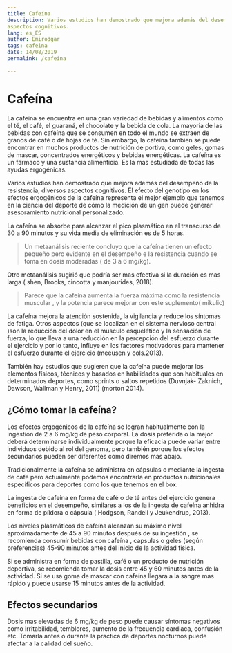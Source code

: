 ```yaml
---
title: Cafeína
description: Varios estudios han demostrado que mejora además del desempeño de la resistencia, diversos
aspectos cognitivos.
lang: es_ES
author: Emirodgar
tags: cafeina
date: 14/08/2019
permalink: /cafeina

---
```


# Cafeína

La cafeina se encuentra en una gran variedad de bebidas y alimentos como el té, el café, el guaraná,
el chocolate y la bebida de cola. La mayoria de las bebidas con cafeína que se consumen en todo el
mundo se extraen de granos de café o de hojas de té. Sin embargo, la cafeína tambien se puede
encontrar en muchos productos de nutrición de portiva, como geles, gomas de mascar, concentrados
energéticos y bebidas energéticas. La cafeína es un fármaco y una sustancia alimenticia. Es la mas
estudiada de todas las ayudas ergogénicas.

Varios estudios han demostrado que mejora además del desempeño de la resistencia, diversos
aspectos cognitivos. El efecto del genotipo en los efectos ergogénicos de la cafeína representa el mejor ejemplo que
tenemos en la ciencia del deporte de cómo la medición de un gen puede generar asesoramiento
nutricional personalizado.

La cafeína se absorbe para alcanzar el pico plasmático en el transcurso de 30 a 90 minutos y su vida
media de eliminación es de 5 horas.

> Un metaanálisis reciente concluyo que la cafeína tienen un efecto pequeño pero evidente en el
desempeño e la resistencia cuando se toma en dosis moderadas ( de 3 a 6 mg/kg). 

Otro metaanálisis sugirió que podría ser mas efectiva si la duración es mas larga ( shen, Brooks, cincotta
y manjourides, 2018).

> Parece que la cafeína aumenta la fuerza máxima como la resistencia muscular , y la potencia
parece mejorar con este suplemento( mikulic)

La cafeína mejora la atención sostenida, la vigilancia y reduce los síntomas de fatiga.
Otros aspectos (que se localizan en el sistema nervioso central )son la reducción del dolor en el
musculo esquelético y la sensación de fuerza, lo que lleva a una reducción en la percepción del
esfuerzo durante el ejercicio y por lo tanto, influye en los factores motivadores para mantener el
esfuerzo durante el ejercicio (meeusen y cols.2013).

También hay estudios que sugieren que la cafeína puede mejorar los elementos físicos, técnicos y
basados en habilidades que son habituales en determinados deportes, como sprints o saltos repetidos
(Duvnjak- Zaknich, Dawson, Wallman y Henry, 2011) (morton 2014).

## ¿Cómo tomar la cafeína?

Los efectos ergogénicos de la cafeína se logran habitualmente con la ingestión de 2 a 6 mg/kg de
peso corporal. La dosis preferida o la mejor deberá determinarse individualmente porque la eficacia
puede variar entre individuos debido al rol del genoma, pero también porque los efectos secundarios
pueden ser diferentes como diremos mas abajo.

Tradicionalmente la cafeína se administra en cápsulas o mediante la ingesta de café pero
actualmente podemos encontrarla en productos nutricionales específicos para deportes como los que
tenemos en el box.

La ingesta de cafeína en forma de café o de té antes del ejercicio genera beneficios en el
desempeño, similares a los de la ingesta de cafeína anhidra en forma de píldora o cápsula (
Hodgson, Randell y Jeukendrup, 2013).

Los niveles plasmáticos de cafeína alcanzan su máximo nivel aproximadamente de 45 a 90 minutos
después de su ingestión , se recomienda consumir bebidas con cafeína , capsulas o geles (según
preferencias) 45-90 minutos antes del inicio de la actividad física.

Si se administra en forma de pastilla, café o un producto de nutrición deportiva, se recomienda
tomar la dosis entre 45 y 60 minutos antes de la actividad. Si se usa goma de mascar con cafeína
llegara a la sangre mas rápido y puede usarse 15 minutos antes de la actividad.

## Efectos secundarios

Dosis mas elevadas de 6 mg/kg de peso puede causar síntomas negativos como irritabilidad,
temblores, aumento de la frecuencia cardiaca, confusión etc.
Tomarla antes o durante la practica de deportes nocturnos puede afectar a la calidad del sueño.

